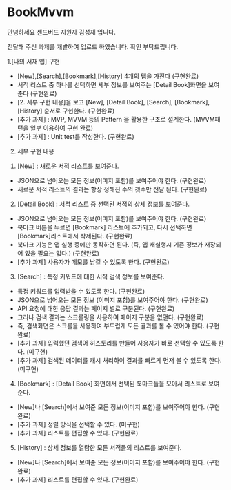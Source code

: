 # BookMvvm

안녕하세요 센드버드 지원자 김성재 입니다.

전달해 주신 과제를 개발하여 업로드 하였습니다. 확인 부탁드립니다.

1.[나의 서재 앱] 구현
- [New],[Search],[Bookmark],[History] 4개의 탭을 가진다 (구현완료)
- 서적 리스트 중 하나를 선택하면 세부 정보를 보여주는 [Detail Book]화면을 보여준다 (구현완료)
- [2. 세부 구현 내용]을 보고 [New], [Detail Book], [Search], [Bookmark], [History] 순서로 구현한다. (구현완료)
- [추가 과제] : MVP, MVVM 등의 Pattern 을 활용한 구조로 설계한다. (MVVM패턴을 일부 이용하여 구현 완료)
- [추가 과제] : Unit test를 작성한다. (구현완료)

2. 세부 구현 내용
1) [New] : 새로운 서적 리스트를 보여준다. 
- JSON으로 넘어오는 모든 정보(이미지 포함)를 보여주어야 한다. (구현완료)
- 새로운 서적 리스트의 결과는 항상 정해진 수의 갯수만 전달 된다. (구현완료)

2) [Detail Book] : 서적 리스트 중 선택된 서적의 상세 정보를 보여준다.
- JSON으로 넘어오는 모든 정보(이미지 포함)를 보여주어야 한다. (구현완료)
- 북마크 버튼을 누르면 [Bookmark] 리스트에 추가되고, 다시 선택하면 [Bookmark]리스트에서 삭제된다. (구현완료)
- 북마크 기능은 앱 실행 중에만 동작하면 된다. (즉, 앱 재실행시 기존 정보가 저장되어 있을 필요는 없다.) (구현완료)
- [추가 과제] 사용자가 메모를 남길 수 있도록 한다. (구현완료)

3) [Search] : 특정 키워드에 대한 서적 검색 정보를 보여준다.
- 특정 키워드를 입력받을 수 있도록 한다. (구현완료)
- JSON으로 넘어오는 모든 정보 (이미지 포함)를 보여주어야 한다. (구현완료)
- API 요청에 대한 응답 결과는 페이지 별로 구분된다.  (구현완료)
- 그라나 검색 결과는 스크롤링을 사용하여 페이지 구분을 없앤다. (구현완료)
- 즉, 검색화면은 스크롤을 사용하여 부드럽게 모든 결과를 볼 수 있어야 한다. (구현완료)
- [추가 과제] 입력했던 검색어 히스토리를 만들어 사용자가 바로 선택할 수 있도록 한다. (미구현)
- [추가 과제] 검색된 데이터를 캐시 처리하여 결과를 빠르게 먼저 볼 수 있도록 한다. (미구현)

4) [Bookmark] : [Detail Book] 화면에서 선택된 북마크들을 모아서 리스트로 보여준다.
- [New]나 [Search]에서 보여준 모든 정보(이미지 포함)를 보여주어야 한다. (구현완료)
- [추가 과제] 정렬 방식을 선택할 수 있다. (미구현)
- [추가 과제] 리스트를 편집할 수 있다. (구현완료)

5) [History] : 상세 정보를 열람한 모든 서적들의 리스트를 보여준다. 
- [New]나 [Search]에서 보여준 모든 정보(이미지 포함)를 보여주어야 한다. (구현완료)
- [추가 과제] 리스트를 편집할 수 있다. (구현완료)


